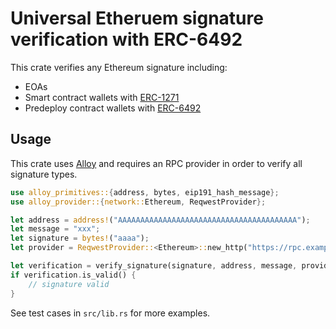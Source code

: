 # Universal Etheruem signature verification with ERC-6492

This crate verifies any Ethereum signature including:

- EOAs
- Smart contract wallets with [ERC-1271](https://eips.ethereum.org/EIPS/eip-1271)
- Predeploy contract wallets with [ERC-6492](https://eips.ethereum.org/EIPS/eip-6492)

## Usage

This crate uses [Alloy](https://github.com/alloy-rs) and requires an RPC provider in order to verify all signature types.

```rust
use alloy_primitives::{address, bytes, eip191_hash_message};
use alloy_provider::{network::Ethereum, ReqwestProvider};

let address = address!("AAAAAAAAAAAAAAAAAAAAAAAAAAAAAAAAAAAAAAAA");
let message = "xxx";
let signature = bytes!("aaaa");
let provider = ReqwestProvider::<Ethereum>::new_http("https://rpc.example.com");

let verification = verify_signature(signature, address, message, provider).await.unwrap();
if verification.is_valid() {
    // signature valid
}
```

See test cases in `src/lib.rs` for more examples.
